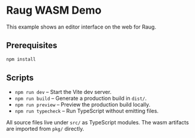 # Raug WASM Demo

This example shows an editor interface on the web for Raug.

## Prerequisites

```bash
npm install
```

## Scripts

- `npm run dev` – Start the Vite dev server.
- `npm run build` – Generate a production build in `dist/`.
- `npm run preview` – Preview the production build locally.
- `npm run typecheck` – Run TypeScript without emitting files.

All source files live under `src/` as TypeScript modules. The wasm artifacts are imported from `pkg/` directly.
